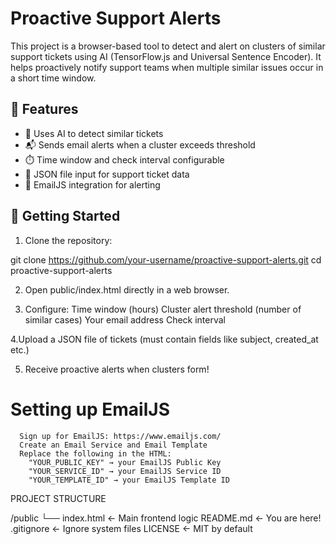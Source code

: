 # Proactive Support Alerts

This project is a browser-based tool to detect and alert on clusters of similar support tickets using AI (TensorFlow.js and Universal Sentence Encoder). It helps proactively notify support teams when multiple similar issues occur in a short time window.

## 🌟 Features

- 🧠 Uses AI to detect similar tickets
- 📬 Sends email alerts when a cluster exceeds threshold
- ⏱️ Time window and check interval configurable
- 📂 JSON file input for support ticket data
- 💌 EmailJS integration for alerting

## 🚀 Getting Started

1. Clone the repository:

git clone https://github.com/your-username/proactive-support-alerts.git
cd proactive-support-alerts

2. Open public/index.html directly in a web browser.

3. Configure:
       Time window (hours)
       Cluster alert threshold (number of similar cases)
       Your email address
       Check interval

4.Upload a JSON file of tickets (must contain fields like subject, created_at etc.)

5. Receive proactive alerts when clusters form!

# Setting up EmailJS
      Sign up for EmailJS: https://www.emailjs.com/
      Create an Email Service and Email Template
      Replace the following in the HTML:
        "YOUR_PUBLIC_KEY" → your EmailJS Public Key
        "YOUR_SERVICE_ID" → your EmailJS Service ID
        "YOUR_TEMPLATE_ID" → your EmailJS Template ID

  

PROJECT STRUCTURE

/public
  └── index.html       ← Main frontend logic
README.md              ← You are here!
.gitignore             ← Ignore system files
LICENSE                ← MIT by default





